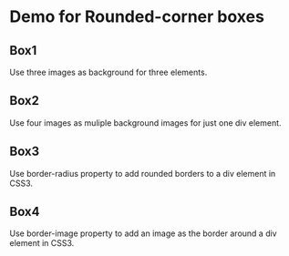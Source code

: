 Demo for Rounded-corner boxes
===============================

Box1
-------
Use three images as background for three elements.

Box2
-------
Use four images as muliple background images for just one div element.

Box3
-------
Use border-radius property to add rounded borders to a div element in CSS3.

Box4
-------
Use border-image property to add an image as the border around a div element in CSS3.



